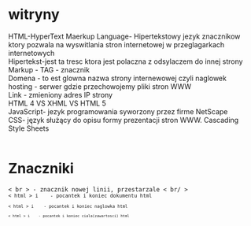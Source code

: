 # witryny
HTML-HyperText Maerkup Language- Hipertekstowy jezyk znacznikow ktory pozwala na wyswitlania stron internetowej w przeglagarkach internetowych <br>
Hipertekst-jest ta tresc ktora jest polaczna z odsylaczem do innej strony <br>
Markup - TAG - znacznik  <br>
Domena - to est glowna nazwa strony internewowej czyli naglowek <br>
hosting - serwer gdzie przechowojemy pliki stron WWW <br>
Link - zmieniony adres IP strony <br>
HTML 4 VS XHML VS HTML 5 <br>
JavaScript- jezyk programowania  syworzony przez firme NetScape <br>
CSS- język służący do opisu formy prezentacji stron WWW. Cascading Style Sheets <br>
<br>
<h1>Znaczniki</h1>
<code>< br > - znacznik nowej linii, przestarzale < br/ >
<code>< html > i </ html> </ head> </ code> - pocantek i koniec dokumentu html<br>
<code>< html > i </ html> </ head> </ code> - pocantek i koniec naglowka html<br>
<code>< html > i </ html> </ head> </ code> - pocantek i koniec ciala(zawartosci) html<br>

